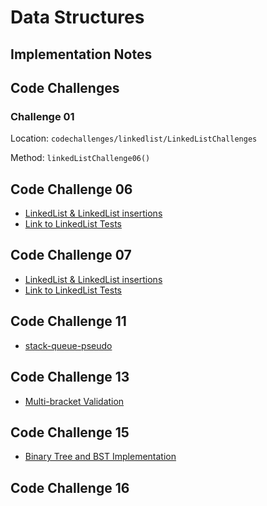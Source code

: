 # Data Structures

## Implementation Notes

## Code Challenges

### Challenge 01

Location: `codechallenges/linkedlist/LinkedListChallenges`

Method: `linkedListChallenge06()`


## Code Challenge 06
* [LinkedList & LinkedList insertions](https://github.com/jennisung/data-structures-and-algorithms/blob/main/java/datastructures/lib/src/main/java/datastructures/linkedlist/LinkedList.java)
* [Link to LinkedList Tests](https://github.com/jennisung/data-structures-and-algorithms/blob/main/java/datastructures/lib/src/test/java/datastructures/linkedlist/LinkedListTest.java)

## Code Challenge 07
* [LinkedList & LinkedList insertions](https://github.com/jennisung/data-structures-and-algorithms/blob/main/java/datastructures/lib/src/main/java/datastructures/linkedlist/LinkedList.java)
* [Link to LinkedList Tests](https://github.com/jennisung/data-structures-and-algorithms/blob/main/java/datastructures/lib/src/test/java/datastructures/linkedlist/LinkedListTest.java)

## Code Challenge 11
* [ stack-queue-pseudo](https://github.com/jennisung/data-structures-and-algorithms/blob/main/java/datastructures/lib/src/main/java/codechallenges/linkedlist/pseudoqueue.java)

## Code Challenge 13
* [ Multi-bracket Validation](https://github.com/jennisung/data-structures-and-algorithms/blob/main/java/datastructures/lib/src/main/java/codechallenges/linkedlist/stackqueuebrackets.java)

## Code Challenge 15
* [ Binary Tree and BST Implementation ](https://github.com/jennisung/data-structures-and-algorithms/tree/main/java/datastructures/lib/src/main/java/datastructures/tree )

## Code Challenge 16
